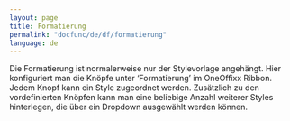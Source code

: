 ```yaml
---
layout: page
title: Formatierung
permalink: "docfunc/de/df/formatierung"
language: de
---
```


Die Formatierung ist normalerweise nur der Stylevorlage angehängt. Hier konfiguriert man die Knöpfe unter ‘Formatierung’ im OneOffixx Ribbon. Jedem Knopf kann ein Style zugeordnet werden. Zusätzlich zu den vordefinierten Knöpfen kann man eine beliebige Anzahl weiterer Styles hinterlegen, die über ein Dropdown ausgewählt werden können.
